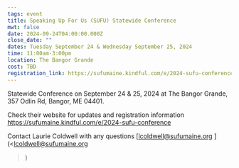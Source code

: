 ```yaml
---
tags: event
title: Speaking Up For Us (SUFU) Statewide Conference
mwt: false
date: 2024-09-24T04:00:00.000Z
close_date: ""
dates: Tuesday September 24 & Wednesday September 25, 2024
time: 11:00am-3:00pm
location: The Bangor Grande
cost: TBD
registration_link: https://sufumaine.kindful.com/e/2024-sufu-conference
---
```

Statewide Conference on September 24 & 25, 2024 at The Bangor Grande, 357 Odlin Rd, Bangor, ME 04401.  

Check their website for updates and registration information [https://sufumaine.kindful.com/e/2024-sufu-conference ](https://sufumaine.kindful.com/e/2024-sufu-conference)

Contact Laurie Coldwell with any questions [lcoldwell@sufumaine.org
](<lcoldwell@sufumaine.org
>)